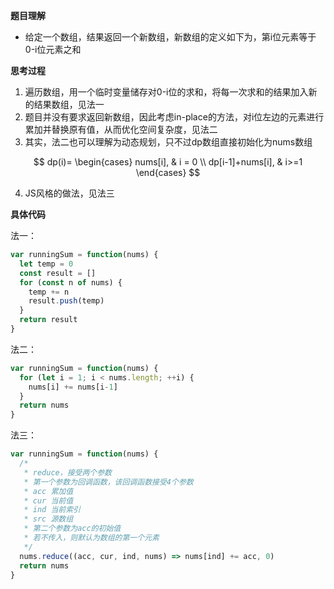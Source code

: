 **题目理解**

- 给定一个数组，结果返回一个新数组，新数组的定义如下为，第i位元素等于0-i位元素之和

**思考过程**

1. 遍历数组，用一个临时变量储存对0-i位的求和，将每一次求和的结果加入新的结果数组，见法一
2. 题目并没有要求返回新数组，因此考虑in-place的方法，对i位左边的元素进行累加并替换原有值，从而优化空间复杂度，见法二
3. 其实，法二也可以理解为动态规划，只不过dp数组直接初始化为nums数组

$$
dp(i)= \begin{cases} nums[i], & i = 0 \\ dp[i-1]+nums[i], & i>=1 \end{cases}
$$

4. JS风格的做法，见法三

**具体代码**

法一：
```javascript
var runningSum = function(nums) {
  let temp = 0
  const result = []
  for (const n of nums) {
    temp += n
    result.push(temp)
  }
  return result
}
```

法二：
```javascript
var runningSum = function(nums) {
  for (let i = 1; i < nums.length; ++i) {
    nums[i] += nums[i-1]
  }
  return nums
}
```

法三：
```javascript
var runningSum = function(nums) {
  /*
   * reduce，接受两个参数
   * 第一个参数为回调函数，该回调函数接受4个参数
   * acc 累加值
   * cur 当前值
   * ind 当前索引
   * src 源数组
   * 第二个参数为acc的初始值
   * 若不传入，则默认为数组的第一个元素
   */
  nums.reduce((acc, cur, ind, nums) => nums[ind] += acc, 0)
  return nums
}
```